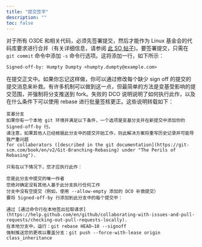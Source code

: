 ```yaml
---
title: "提交签字"
description: ""
toc: false
---
```


对于所有 O3DE 和相关代码，必须先签署提交，然后才能作为 Linux 基金会的代码库要求进行合并（有关详细信息，请参阅 [此 SO 帖子](https://stackoverflow.com/questions/1962094/what-is-the-sign-off-feature-in-git-for))。要签署提交，只需在 `git commit` 命令中添加 `-s` 命令行选项。这将添加一行，如下所示：

```
Signed-off-by: Humpty Dumpty <humpty.dumpty@example.com>
```

在提交正文中。如果你忘记这样做，你可以通过修改每个缺少 sign off 的提交的提交消息来补救。有许多机制可以做到这一点，但最简单的方法是变基受影响的提交范围，并强制将分支推送到 fork。失败的 DCO 说明说明了如何执行此作，以及在什么条件下可以使用 rebase 进行批量签核更正。这些说明转载如下：

```
变基分支
如果你有一个本地 git 环境并满足以下条件，一个选项是变基分支并在新提交中添加你的 Signed-off-by 行。
请注意，如果其他人已经根据此分支中的提交开始工作，则此解决方案将重写历史记录并可能导致严重问题
for collaborators ([described in the git documentation](https://git-scm.com/book/en/v2/Git-Branching-Rebasing) under "The Perils of Rebasing").

只有在以下情况下，您才应执行此作：

您是此分支中提交的唯一作者
您绝对确定没有其他人基于此分支执行任何工作
分支中没有空提交（例如，使用 --allow-empty 添加的 DCO 补救提交）
要将 Signed-off-by 行添加到此分支中的每个提交中：

通过 [通过命令行在本地签出拉取请求](https://help.github.com/en/github/collaborating-with-issues-and-pull-requests/checking-out-pull-requests-locally).
在本地分支中，运行：git rebase HEAD~10 --signoff
强制推送您的更改以覆盖分支：git push --force-with-lease origin class_inheritance
```
